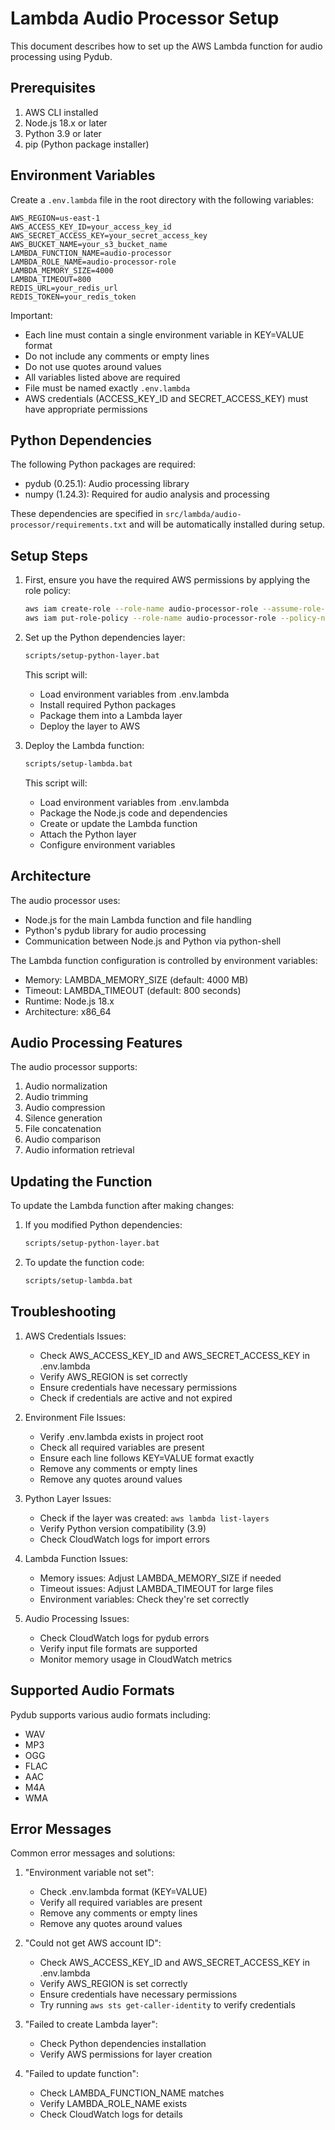 # Lambda Audio Processor Setup

This document describes how to set up the AWS Lambda function for audio processing using Pydub.

## Prerequisites

1. AWS CLI installed
2. Node.js 18.x or later
3. Python 3.9 or later
4. pip (Python package installer)

## Environment Variables

Create a `.env.lambda` file in the root directory with the following variables:

```
AWS_REGION=us-east-1
AWS_ACCESS_KEY_ID=your_access_key_id
AWS_SECRET_ACCESS_KEY=your_secret_access_key
AWS_BUCKET_NAME=your_s3_bucket_name
LAMBDA_FUNCTION_NAME=audio-processor
LAMBDA_ROLE_NAME=audio-processor-role
LAMBDA_MEMORY_SIZE=4000
LAMBDA_TIMEOUT=800
REDIS_URL=your_redis_url
REDIS_TOKEN=your_redis_token
```

Important: 
- Each line must contain a single environment variable in KEY=VALUE format
- Do not include any comments or empty lines
- Do not use quotes around values
- All variables listed above are required
- File must be named exactly `.env.lambda`
- AWS credentials (ACCESS_KEY_ID and SECRET_ACCESS_KEY) must have appropriate permissions

## Python Dependencies

The following Python packages are required:
- pydub (0.25.1): Audio processing library
- numpy (1.24.3): Required for audio analysis and processing

These dependencies are specified in `src/lambda/audio-processor/requirements.txt` and will be automatically installed during setup.

## Setup Steps

1. First, ensure you have the required AWS permissions by applying the role policy:
   ```bash
   aws iam create-role --role-name audio-processor-role --assume-role-policy-document file://docs/role-policy.json
   aws iam put-role-policy --role-name audio-processor-role --policy-name audio-processor-policy --policy-document file://docs/role-policy.json
   ```

2. Set up the Python dependencies layer:
   ```bash
   scripts/setup-python-layer.bat
   ```
   This script will:
   - Load environment variables from .env.lambda
   - Install required Python packages
   - Package them into a Lambda layer
   - Deploy the layer to AWS

3. Deploy the Lambda function:
   ```bash
   scripts/setup-lambda.bat
   ```
   This script will:
   - Load environment variables from .env.lambda
   - Package the Node.js code and dependencies
   - Create or update the Lambda function
   - Attach the Python layer
   - Configure environment variables

## Architecture

The audio processor uses:
- Node.js for the main Lambda function and file handling
- Python's pydub library for audio processing
- Communication between Node.js and Python via python-shell

The Lambda function configuration is controlled by environment variables:
- Memory: LAMBDA_MEMORY_SIZE (default: 4000 MB)
- Timeout: LAMBDA_TIMEOUT (default: 800 seconds)
- Runtime: Node.js 18.x
- Architecture: x86_64

## Audio Processing Features

The audio processor supports:
1. Audio normalization
2. Audio trimming
3. Audio compression
4. Silence generation
5. File concatenation
6. Audio comparison
7. Audio information retrieval

## Updating the Function

To update the Lambda function after making changes:

1. If you modified Python dependencies:
   ```bash
   scripts/setup-python-layer.bat
   ```

2. To update the function code:
   ```bash
   scripts/setup-lambda.bat
   ```

## Troubleshooting

1. AWS Credentials Issues:
   - Check AWS_ACCESS_KEY_ID and AWS_SECRET_ACCESS_KEY in .env.lambda
   - Verify AWS_REGION is set correctly
   - Ensure credentials have necessary permissions
   - Check if credentials are active and not expired

2. Environment File Issues:
   - Verify .env.lambda exists in project root
   - Check all required variables are present
   - Ensure each line follows KEY=VALUE format exactly
   - Remove any comments or empty lines
   - Remove any quotes around values

3. Python Layer Issues:
   - Check if the layer was created: `aws lambda list-layers`
   - Verify Python version compatibility (3.9)
   - Check CloudWatch logs for import errors

4. Lambda Function Issues:
   - Memory issues: Adjust LAMBDA_MEMORY_SIZE if needed
   - Timeout issues: Adjust LAMBDA_TIMEOUT for large files
   - Environment variables: Check they're set correctly

5. Audio Processing Issues:
   - Check CloudWatch logs for pydub errors
   - Verify input file formats are supported
   - Monitor memory usage in CloudWatch metrics

## Supported Audio Formats

Pydub supports various audio formats including:
- WAV
- MP3
- OGG
- FLAC
- AAC
- M4A
- WMA

## Error Messages

Common error messages and solutions:

1. "Environment variable not set":
   - Check .env.lambda format (KEY=VALUE)
   - Verify all required variables are present
   - Remove any comments or empty lines
   - Remove any quotes around values

2. "Could not get AWS account ID":
   - Check AWS_ACCESS_KEY_ID and AWS_SECRET_ACCESS_KEY in .env.lambda
   - Verify AWS_REGION is set correctly
   - Ensure credentials have necessary permissions
   - Try running `aws sts get-caller-identity` to verify credentials

3. "Failed to create Lambda layer":
   - Check Python dependencies installation
   - Verify AWS permissions for layer creation

4. "Failed to update function":
   - Check LAMBDA_FUNCTION_NAME matches
   - Verify LAMBDA_ROLE_NAME exists
   - Check CloudWatch logs for details
